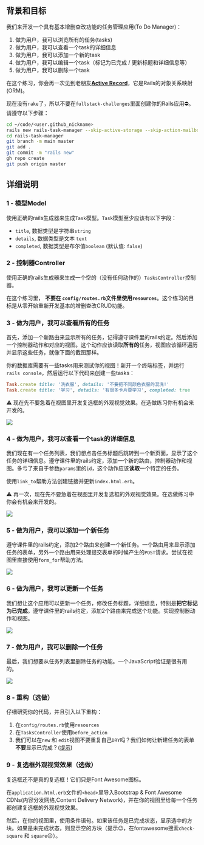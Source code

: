## 背景和目标

我们来开发一个具有基本增删查改功能的任务管理应用(To Do Manager)：

1. 做为用户，我可以浏览所有的任务(tasks)
2. 做为用户，我可以查看一个task的详细信息
3. 做为用户，我可以添加一个新的task
4. 做为用户，我可以编辑一个task（标记为已完成 / 更新标题和详细信息等）
5. 做为用户，我可以删除一个task

在这个练习，你会再一次见到老朋友[**Active Record**](http://guides.rubyonrails.org/active_record_basics.html)，它是Rails的对象关系映射(ORM)。

现在没有`rake`了，所以不要在`fullstack-challenges`里面创建你的Rails应用⛔。请遵守以下步骤：

```bash
cd ~/code/<user.github_nickname>
rails new rails-task-manager --skip-active-storage --skip-action-mailbox
cd rails-task-manager
git branch -m main master
git add .
git commit -m "rails new"
gh repo create
git push origin master
```

## 详细说明

### 1 - 模型Model

使用正确的rails生成器来生成`Task`模型。`Task`模型至少应该有以下字段：
- `title`, 数据类型是字符串`string`
- `details`, 数据类型是文本 `text`
- `completed`, 数据类型是布尔值`boolean` (默认值: `false`)

### 2 - 控制器Controller

使用正确的rails生成器来生成一个空的（没有任何动作的）`TasksController`控制器。

在这个练习里， **不要在 `config/routes.rb`文件里使用`resources`**。这个练习的目标是从零开始重新开发基本的增删查改CRUD功能。

### 3 - 做为用户，我可以查看所有的任务

首先，添加一个新路由来显示所有的任务，记得遵守课件里的rails约定。然后添加一个控制器动作和对应的视图。这个动作应该读取**所有的**任务，视图应该循环遍历并显示这些任务，就像下面的截图那样。

你的数据库需要有一些tasks用来测试你的视图！新开一个终端标签，并运行`rails console`，然后运行以下代码来创建一些tasks：

```ruby
Task.create title: '洗衣服', details: '不要把不同颜色衣服的混洗!'
Task.create title: '学习', details: '有很多卡片要学习', completed: true
```

⚠️ 现在先不要急着在视图里开发复选框的外观视觉效果。在选做练习你有机会来开发的。

![](https://raw.githubusercontent.com/lewagon/fullstack-images/master/rails/tasks-manager/index.png)

### 4 - 做为用户，我可以查看一个task的详细信息

我们现在有一个任务列表，我们想点击任务标题后跳转到一个新页面，显示了这个任务的详细信息。遵守课件里的rails约定，添加一个新的路由，控制器动作和视图。多亏了来自于参数`params`里的`id`，这个动作应该**读取**一个特定的任务。

使用`link_to`帮助方法创建链接并更新`index.html.erb`。

⚠️ 再一次，现在先不要急着在视图里开发复选框的外观视觉效果。在选做练习中你会有机会来开发的。

![](https://raw.githubusercontent.com/lewagon/fullstack-images/master/rails/tasks-manager/index_show.gif)

### 5 - 做为用户，我可以添加一个新任务

遵守课件里的rails约定，添加2个路由来创建一个新任务。一个路由用来显示添加任务的表单，另外一个路由用来处理提交表单的时候产生的`POST`请求。尝试在视图里直接使用`form_for`帮助方法。

![](https://raw.githubusercontent.com/lewagon/fullstack-images/master/rails/tasks-manager/new.gif)

### 6 - 做为用户，我可以更新一个任务

我们想让这个应用可以更新一个任务，修改任务标题，详细信息，特别是**把它标记为已完成**。遵守课件里的rails约定，添加2个路由来完成这个功能。实现控制器动作和视图。

![](https://raw.githubusercontent.com/lewagon/fullstack-images/master/rails/tasks-manager/edit.gif)

### 7 - 做为用户，我可以删除一个任务

最后，我们想要从任务列表里删除任务的功能。一个JavaScript验证是很有用的。

![](https://raw.githubusercontent.com/lewagon/fullstack-images/master/rails/tasks-manager/destroy.gif)

### 8 - 重构（选做）

仔细研究你的代码，并且引入以下重构：

1. 在`config/routes.rb`使用`resources`
2. 在`TasksController`使用`before_action`
3. 我们可以在`new` 和 `edit`视图不要重复自己`DRY`吗？我们如何让新建任务的表单**不要**显示已完成？([提示](http://api.rubyonrails.org/classes/ActiveRecord/Persistence.html#method-i-new_record-3F))

### 9 - 复选框外观视觉效果（选做）

复选框还不是真的复选框！它们只是Font Awesome图标。

在`application.html.erb`文件的`<head>`里导入Bootstrap & Font Awesome CDNs(内容分发网络,Content Delivery Network)，并在你的视图里给每一个任务都创建复选框的外观视觉效果。

然后，在你的视图里，使用条件语句。如果该任务是已完成状态，显示选中的方块。如果是未完成状态，则显示空的方块（提示😉，在fontawesome搜索`check-square` 和 `square`😉）。
